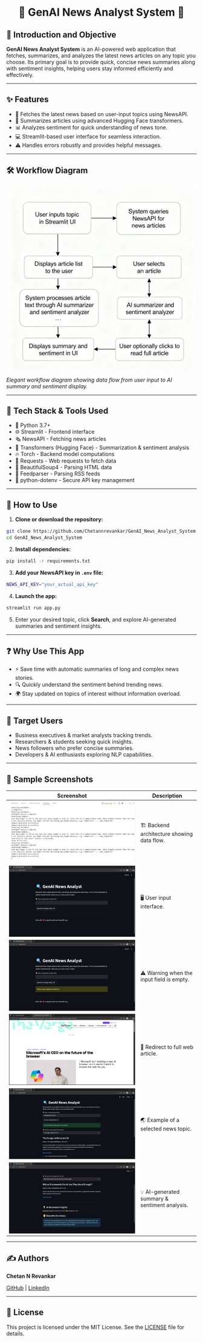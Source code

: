 <p align="center">
  <h1 align="center">🤖 GenAI News Analyst System 📰</h1>
</p>

## 🚀 Introduction and Objective

**GenAI News Analyst System** is an AI-powered web application that fetches, summarizes, and analyzes the latest news articles on any topic you choose. Its primary goal is to provide quick, concise news summaries along with sentiment insights, helping users stay informed efficiently and effectively.

---

## ✨ Features

* 📰 Fetches the latest news based on user-input topics using NewsAPI.
* 🤖 Summarizes articles using advanced Hugging Face transformers.
* 📊 Analyzes sentiment for quick understanding of news tone.
* 💻 Streamlit-based user interface for seamless interaction.
* ⚠️ Handles errors robustly and provides helpful messages.

---

## 🛠 Workflow Diagram

![Workflow Diagram](https://github.com/Chetannrevankar/GenAI_News_Analyst_System/blob/main/workflow_diagram.png)
*Elegant workflow diagram showing data flow from user input to AI summary and sentiment display.*

---

## 🧰 Tech Stack & Tools Used

* 🐍 Python 3.7+
* 🌐 Streamlit - Frontend interface
* 🗞 NewsAPI - Fetching news articles
* 🤗 Transformers (Hugging Face) - Summarization & sentiment analysis
* 🔥 Torch - Backend model computations
* 📡 Requests - Web requests to fetch data
* 🍲 BeautifulSoup4 - Parsing HTML data
* 📰 Feedparser - Parsing RSS feeds
* 🔐 python-dotenv - Secure API key management

---

## 📖 How to Use

1. **Clone or download the repository:**

```bash
git clone https://github.com/Chetannrevankar/GenAI_News_Analyst_System.git
cd GenAI_News_Analyst_System
```

2. **Install dependencies:**

```bash
pip install -r requirements.txt
```

3. **Add your NewsAPI key in `.env` file:**

```bash
NEWS_API_KEY="your_actual_api_key"
```

4. **Launch the app:**

```bash
streamlit run app.py
```

5. Enter your desired topic, click **Search**, and explore AI-generated summaries and sentiment insights.

---

## ❓ Why Use This App

* ⚡ Save time with automatic summaries of long and complex news stories.
* 🔍 Quickly understand the sentiment behind trending news.
* 🌍 Stay updated on topics of interest without information overload.

---

## 🎯 Target Users

* Business executives & market analysts tracking trends.
* Researchers & students seeking quick insights.
* News followers who prefer concise summaries.
* Developers & AI enthusiasts exploring NLP capabilities.

---

## 📸 Sample Screenshots

| Screenshot                                                                                                                                                   | Description                                   |
| ------------------------------------------------------------------------------------------------------------------------------------------------------------ | --------------------------------------------- |
| ![Backend Architecture](https://github.com/Chetannrevankar/GenAI_News_Analyst_System/blob/main/Snapshots/Backend.png)                                        | 🏗 Backend architecture showing data flow.    |
| ![Frontend Input](https://github.com/Chetannrevankar/GenAI_News_Analyst_System/blob/main/Snapshots/Frontend.png)                                             | 🖥 User input interface.                      |
| ![No Input Warning](https://github.com/Chetannrevankar/GenAI_News_Analyst_System/blob/main/Snapshots/NoInput.png)                                            | ⚠️ Warning when the input field is empty.     |
| ![Redirect to Article](https://github.com/Chetannrevankar/GenAI_News_Analyst_System/blob/main/Snapshots/Redirect_Microsoft_article.png)                      | 🔗 Redirect to full web article.              |
| ![Topic AI India](https://github.com/Chetannrevankar/GenAI_News_Analyst_System/blob/main/Snapshots/TopicAI_India.png)                                        | 🌏 Example of a selected news topic.          |
| ![Summary & Sentiment](https://github.com/Chetannrevankar/GenAI_News_Analyst_System/blob/main/Snapshots/TopicAI_India_article_EthicalFrameworks_summary.png) | 💡 AI-generated summary & sentiment analysis. |

---

## ✍️ Authors

**Chetan N Revankar**

<p>
    <a href="https://github.com/Chetannrevankar" target="_blank">GitHub</a> | 
    <a href="https://www.linkedin.com/in/chetannrevankar/" target="_blank">LinkedIn</a>
  </p>

---


## 📝 License

This project is licensed under the MIT License. See the [LICENSE](LICENSE) file for details.
